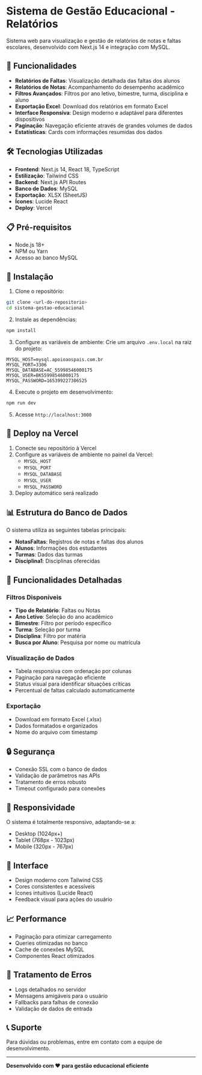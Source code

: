 # Sistema de Gestão Educacional - Relatórios

Sistema web para visualização e gestão de relatórios de notas e faltas escolares, desenvolvido com Next.js 14 e integração com MySQL.

## 🚀 Funcionalidades

- **Relatórios de Faltas**: Visualização detalhada das faltas dos alunos
- **Relatórios de Notas**: Acompanhamento do desempenho acadêmico
- **Filtros Avançados**: Filtros por ano letivo, bimestre, turma, disciplina e aluno
- **Exportação Excel**: Download dos relatórios em formato Excel
- **Interface Responsiva**: Design moderno e adaptável para diferentes dispositivos
- **Paginação**: Navegação eficiente através de grandes volumes de dados
- **Estatísticas**: Cards com informações resumidas dos dados

## 🛠️ Tecnologias Utilizadas

- **Frontend**: Next.js 14, React 18, TypeScript
- **Estilização**: Tailwind CSS
- **Backend**: Next.js API Routes
- **Banco de Dados**: MySQL
- **Exportação**: XLSX (SheetJS)
- **Ícones**: Lucide React
- **Deploy**: Vercel

## 📋 Pré-requisitos

- Node.js 18+ 
- NPM ou Yarn
- Acesso ao banco MySQL

## 🔧 Instalação

1. Clone o repositório:
```bash
git clone <url-do-repositorio>
cd sistema-gestao-educacional
```

2. Instale as dependências:
```bash
npm install
```

3. Configure as variáveis de ambiente:
Crie um arquivo `.env.local` na raiz do projeto:
```env
MYSQL_HOST=mysql.apoioaospais.com.br
MYSQL_PORT=3306
MYSQL_DATABASE=AC_55998546000175
MYSQL_USER=BK55998546000175
MYSQL_PASSWORD=165399227306525
```

4. Execute o projeto em desenvolvimento:
```bash
npm run dev
```

5. Acesse `http://localhost:3000`

## 🚀 Deploy na Vercel

1. Conecte seu repositório à Vercel
2. Configure as variáveis de ambiente no painel da Vercel:
   - `MYSQL_HOST`
   - `MYSQL_PORT`
   - `MYSQL_DATABASE`
   - `MYSQL_USER`
   - `MYSQL_PASSWORD`
3. Deploy automático será realizado

## 📊 Estrutura do Banco de Dados

O sistema utiliza as seguintes tabelas principais:

- **NotasFaltas**: Registros de notas e faltas dos alunos
- **Alunos**: Informações dos estudantes
- **Turmas**: Dados das turmas
- **Disciplina1**: Disciplinas oferecidas

## 🎯 Funcionalidades Detalhadas

### Filtros Disponíveis
- **Tipo de Relatório**: Faltas ou Notas
- **Ano Letivo**: Seleção do ano acadêmico
- **Bimestre**: Filtro por período específico
- **Turma**: Seleção por turma
- **Disciplina**: Filtro por matéria
- **Busca por Aluno**: Pesquisa por nome ou matrícula

### Visualização de Dados
- Tabela responsiva com ordenação por colunas
- Paginação para navegação eficiente
- Status visual para identificar situações críticas
- Percentual de faltas calculado automaticamente

### Exportação
- Download em formato Excel (.xlsx)
- Dados formatados e organizados
- Nome do arquivo com timestamp

## 🔒 Segurança

- Conexão SSL com o banco de dados
- Validação de parâmetros nas APIs
- Tratamento de erros robusto
- Timeout configurado para conexões

## 📱 Responsividade

O sistema é totalmente responsivo, adaptando-se a:
- Desktop (1024px+)
- Tablet (768px - 1023px)
- Mobile (320px - 767px)

## 🎨 Interface

- Design moderno com Tailwind CSS
- Cores consistentes e acessíveis
- Ícones intuitivos (Lucide React)
- Feedback visual para ações do usuário

## 📈 Performance

- Paginação para otimizar carregamento
- Queries otimizadas no banco
- Cache de conexões MySQL
- Componentes React otimizados

## 🐛 Tratamento de Erros

- Logs detalhados no servidor
- Mensagens amigáveis para o usuário
- Fallbacks para falhas de conexão
- Validação de dados de entrada

## 📞 Suporte

Para dúvidas ou problemas, entre em contato com a equipe de desenvolvimento.

---

**Desenvolvido com ❤️ para gestão educacional eficiente**